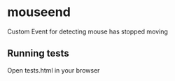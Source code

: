 # mouseend
Custom Event for detecting mouse has stopped moving

## Running tests
Open tests.html in your browser